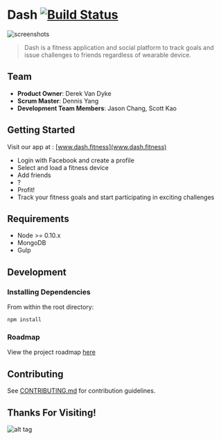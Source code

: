 
# Dash [![Build Status](https://travis-ci.org/Benevolent-Nautilus/Benevolent-Nautilus.svg?branch=master)](https://travis-ci.org/Benevolent-Nautilus/Benevolent-Nautilus)

![screenshots](http://s15.postimg.org/enyfassiz/DASH_PATTERENED.jpg)
> Dash is a fitness application and social platform to track goals and issue challenges to friends regardless of wearable device.

## Team

  - __Product Owner__: Derek Van Dyke
  - __Scrum Master__: Dennis Yang
  - __Development Team Members__:  Jason Chang, Scott Kao

## Getting Started

Visit our app at : [www.dash.fitness](www.dash.fitness)

- Login with Facebook and create a profile
- Select and load a fitness device
- Add friends
- ?
- Profit!
- Track your fitness goals and start participating in exciting challenges 

## Requirements

- Node >= 0.10.x
- MongoDB 
- Gulp

## Development

### Installing Dependencies

From within the root directory:

```
npm install
```

### Roadmap

View the project roadmap [here](https://github.com/Benevolent-Nautilus/Benevolent-Nautilus/issues)


## Contributing

See [CONTRIBUTING.md](CONTRIBUTING.md) for contribution guidelines.

## Thanks For Visiting!

![alt tag](http://i.giphy.com/IThjAlJnD9WNO.gif)